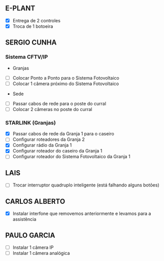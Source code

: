 ## E-PLANT

- [x] Entrega de 2 controles
- [x] Troca de 1 botoeira

## SERGIO CUNHA

### Sistema CFTV/IP

- Granjas
- [ ] Colocar Ponto a Ponto para o Sistema Fotovoltaico
- [ ] Colocar 1 câmera próximo do Sistema Fotovoltaico

- Sede
- [ ] Passar cabos de rede para o poste do curral
- [ ] Colocar 2 câmeras no poste do curral

### STARLINK (Granjas)

- [x] Passar cabos de rede da Granja 1 para o caseiro
- [ ] Configurar roteadores da Granja 2
- [x] Configurar rádio da Granja 1
- [x] Configurar roteador do caseiro da Granja 1
- [ ] Configurar roteador do Sistema Fotovoltaico da Granja 1

## LAIS

- [ ] Trocar interruptor quadruplo inteligente (está falhando alguns botões)

## CARLOS ALBERTO

- [x] Instalar interfone que removemos anteriormente e levamos para a assistência

## PAULO GARCIA

- [ ] Instalar 1 câmera IP
- [ ] Instalar 1 câmera analógica